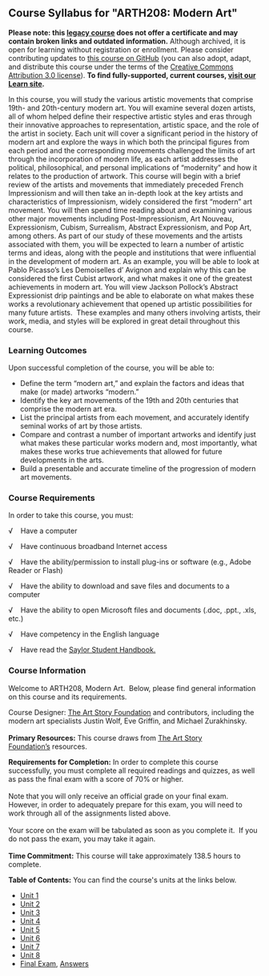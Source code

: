 Course Syllabus for "ARTH208: Modern Art"
-----------------------------------------

**Please note: this [legacy course](https://sayloracademy.zendesk.com/hc/en-us/articles/206089967) does not offer a certificate and may contain 
broken links and outdated information.** Although archived, it is open 
for learning without registration or enrollment. Please consider contributing 
updates to [this course on GitHub](https://github.com/saylordotorg/course_arth208) 
(you can also adopt, adapt, and distribute this course under the terms of 
the [Creative Commons Attribution 3.0 license](http://creativecommons.org/licenses/by/3.0/)). **To find fully-supported, current courses, [visit our 
Learn site](https://learn.saylor.org).**

In this course, you will study the various artistic movements that
comprise 19th- and 20th-century modern art. You will examine several
dozen artists, all of whom helped define their respective artistic
styles and eras through their innovative approaches to representation,
artistic space, and the role of the artist in society. Each unit will
cover a significant period in the history of modern art and explore the
ways in which both the principal figures from each period and the
corresponding movements challenged the limits of art through the
incorporation of modern life, as each artist addresses the political,
philosophical, and personal implications of “modernity” and how it
relates to the production of artwork. This course will begin with a
brief review of the artists and movements that immediately preceded
French Impressionism and will then take an in-depth look at the key
artists and characteristics of Impressionism, widely considered the
first “modern” art movement. You will then spend time reading about and
examining various other major movements including Post-Impressionism,
Art Nouveau, Expressionism, Cubism, Surrealism, Abstract Expressionism,
and Pop Art, among others. As part of our study of these movements and
the artists associated with them, you will be expected to learn a number
of artistic terms and ideas, along with the people and institutions that
were influential in the development of modern art. As an example, you
will be able to look at Pablo Picasso’s Les Demoiselles d’ Avignon and
explain why this can be considered the first Cubist artwork, and what
makes it one of the greatest achievements in modern art. You will view
Jackson Pollock’s Abstract Expressionist drip paintings and be able to
elaborate on what makes these works a revolutionary achievement that
opened up artistic possibilities for many future artists.  These
examples and many others involving artists, their work, media, and
styles will be explored in great detail throughout this course.

### Learning Outcomes

Upon successful completion of the course, you will be able to:  

-   Define the term “modern art,” and explain the factors and ideas that
    make (or made) artworks “modern.”
-   Identify the key art movements of the 19th and 20th centuries that
    comprise the modern art era.
-   List the principal artists from each movement, and accurately
    identify seminal works of art by those artists.
-   Compare and contrast a number of important artworks and identify
    just what makes these particular works modern and, most importantly,
    what makes these works true achievements that allowed for future
    developments in the arts.
-   Build a presentable and accurate timeline of the progression of
    modern art movements.

### Course Requirements

In order to take this course, you must:  
  
 √    Have a computer  
  
 √    Have continuous broadband Internet access  
  
 √    Have the ability/permission to install plug-ins or software (e.g.,
Adobe Reader or Flash)  
  
 √    Have the ability to download and save files and documents to a
computer  
  
 √    Have the ability to open Microsoft files and documents (.doc,
.ppt., .xls, etc.)  
  
 √    Have competency in the English language

√    Have read the [Saylor Student
Handbook.](https://resources.saylor.org/archived/wp-content/uploads/2012/05/Saylor-StudentHandbook.pdf)

### Course Information

Welcome to ARTH208, Modern Art.  Below, please find general information
on this course and its requirements.   
  
 Course Designer: [The Art Story
Foundation](http://www.theartstory.org/) and contributors, including the
modern art specialists Justin Wolf, Eve Griffin, and Michael
Zurakhinsky.   
    
 **Primary Resources:** This course draws from [The Art Story
Foundation’s](http://theartstory.org) resources.  
  
 **Requirements for Completion:** In order to complete this course
successfully, you must complete all required readings and quizzes, as
well as pass the final exam with a score of 70% or higher.  
    
 Note that you will only receive an official grade on your final exam. 
However, in order to adequately prepare for this exam, you will need to
work through all of the assignments listed above.  
    
 Your score on the exam will be tabulated as soon as you complete it. 
If you do not pass the exam, you may take it again.  
    
 **Time Commitment:** This course will take approximately 138.5 hours to
complete.  
  
**Table of Contents:** You can find the course's units at the links below.

- [Unit 1](https://legacy.saylor.org/arth208/Unit01/)
- [Unit 2](https://legacy.saylor.org/arth208/Unit02/)
- [Unit 3](https://legacy.saylor.org/arth208/Unit03/)
- [Unit 4](https://legacy.saylor.org/arth208/Unit04/)
- [Unit 5](https://legacy.saylor.org/arth208/Unit05/)
- [Unit 6](https://legacy.saylor.org/arth208/Unit06/)
- [Unit 7](https://legacy.saylor.org/arth208/Unit07/)
- [Unit 8](https://legacy.saylor.org/arth208/Unit08/)
- [Final Exam](http://saylordotorg.github.io/LegacyExams/ARTH/ARTH208/ARTH208-FinalExam.html), [Answers](http://saylordotorg.github.io/LegacyExams/ARTH/ARTH208/ARTH208-FinalExam-Answers.html)
